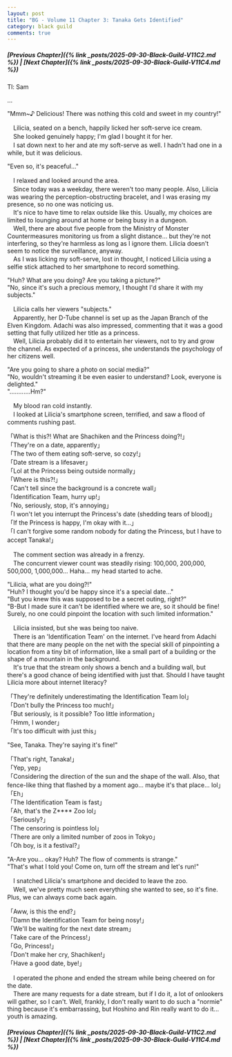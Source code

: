 ```yaml
---
layout: post
title: "BG - Volume 11 Chapter 3: Tanaka Gets Identified"
category: black guild
comments: true
---
```


##### [Previous Chapter]({% link _posts/2025-09-30-Black-Guild-V11C2.md %})  \| [Next Chapter]({% link _posts/2025-09-30-Black-Guild-V11C4.md %})





Tl: Sam


…



"Mmm~♪ Delicious! There was nothing this cold and sweet in my country!"     
     
　Lilicia, seated on a bench, happily licked her soft-serve ice cream.     
　She looked genuinely happy; I'm glad I bought it for her.     
　I sat down next to her and ate my soft-serve as well. I hadn't had one in a while, but it was delicious.     
     
"Even so, it's peaceful..."     
     
　I relaxed and looked around the area.     
　Since today was a weekday, there weren't too many people. Also, Lilicia was wearing the perception-obstructing bracelet, and I was erasing my presence, so no one was noticing us.     
　It's nice to have time to relax outside like this. Usually, my choices are limited to lounging around at home or being busy in a dungeon.     
　Well, there are about five people from the Ministry of Monster Countermeasures monitoring us from a slight distance... but they're not interfering, so they're harmless as long as I ignore them. Lilicia doesn't seem to notice the surveillance, anyway.     
　As I was licking my soft-serve, lost in thought, I noticed Lilicia using a selfie stick attached to her smartphone to record something.<!--more-->     
     
"Huh? What are you doing? Are you taking a picture?"     
"No, since it's such a precious memory, I thought I'd share it with my subjects."     
     
　Lilicia calls her viewers "subjects."     
　Apparently, her D-Tube channel is set up as the Japan Branch of the Elven Kingdom. Adachi was also impressed, commenting that it was a good setting that fully utilized her title as a princess.     
　Well, Lilicia probably did it to entertain her viewers, not to try and grow the channel. As expected of a princess, she understands the psychology of her citizens well.     
     
"Are you going to share a photo on social media?"     
"No, wouldn't streaming it be even easier to understand? Look, everyone is delighted."     
"............Hm?"     
     
　My blood ran cold instantly.     
　I looked at Lilicia's smartphone screen, terrified, and saw a flood of comments rushing past.     
     
「What is this?! What are Shachiken and the Princess doing?!」     
「They're on a date, apparently」     
「The two of them eating soft-serve, so cozy!」     
「Date stream is a lifesaver」     
「Lol at the Princess being outside normally」     
「Where is this?!」     
「Can't tell since the background is a concrete wall」     
「Identification Team, hurry up!」     
「No, seriously, stop, it's annoying」     
「I won't let you interrupt the Princess's date (shedding tears of blood)」     
「If the Princess is happy, I'm okay with it...」     
「I can't forgive some random nobody for dating the Princess, but I have to accept Tanaka!」     
     
　The comment section was already in a frenzy.     
　The concurrent viewer count was steadily rising: 100,000, 200,000, 500,000, 1,000,000... Haha... my head started to ache.     
     
"Lilicia, what are you doing?!"     
"Huh? I thought you'd be happy since it's a special date..."     
"But you knew this was supposed to be a secret outing, right?"     
"B-But I made sure it can't be identified where we are, so it should be fine! Surely, no one could pinpoint the location with such limited information."     
     
　Lilicia insisted, but she was being too naive.     
　There is an 'Identification Team' on the internet. I've heard from Adachi that there are many people on the net with the special skill of pinpointing a location from a tiny bit of information, like a small part of a building or the shape of a mountain in the background.     
　It's true that the stream only shows a bench and a building wall, but there's a good chance of being identified with just that. Should I have taught Lilicia more about internet literacy?     
     
<div data-nat="424166"></div>

「They're definitely underestimating the Identification Team lol」     
「Don't bully the Princess too much!」     
「But seriously, is it possible? Too little information」     
「Hmm, I wonder」     
「It's too difficult with just this」     
     
"See, Tanaka. They're saying it's fine!"     
     
「That's right, Tanaka!」     
「Yep, yep」     
「Considering the direction of the sun and the shape of the wall. Also, that fence-like thing that flashed by a moment ago... maybe it's that place... lol」     
「Eh」     
「The Identification Team is fast」     
「Ah, that's the Z**** Zoo lol」     
「Seriously?」     
「The censoring is pointless lol」     
「There are only a limited number of zoos in Tokyo」     
「Oh boy, is it a festival?」     
     
"A-Are you... okay? Huh? The flow of comments is strange."     
"That's what I told you! Come on, turn off the stream and let's run!"     
     
　I snatched Lilicia's smartphone and decided to leave the zoo.     
　Well, we've pretty much seen everything she wanted to see, so it's fine. Plus, we can always come back again.     
     
「Aww, is this the end?」     
「Damn the Identification Team for being nosy!」     
「We'll be waiting for the next date stream」     
「Take care of the Princess!」     
「Go, Princess!」     
「Don't make her cry, Shachiken!」     
「Have a good date, bye!」     
     
　I operated the phone and ended the stream while being cheered on for the date.     
　There are many requests for a date stream, but if I do it, a lot of onlookers will gather, so I can't. Well, frankly, I don't really want to do such a "normie" thing because it's embarrassing, but Hoshino and Rin really want to do it... youth is amazing.     
     




##### [Previous Chapter]({% link _posts/2025-09-30-Black-Guild-V11C2.md %}) \| [Next Chapter]({% link _posts/2025-09-30-Black-Guild-V11C4.md %})